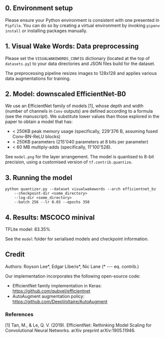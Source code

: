 ## 0. Environment setup
Please ensure your Python environment is consistent with one presented in `Pipfile`. You can do so by creating a virtual environment by invoking `pipenv install` or installing packages manually.

## 1. Visual Wake Words: Data preprocessing
Please set the `VISUALWAKEWORDS_CONFIG` dictionary (located at the top of `datasets.py`) to your data directories and 
JSON files build for the dataset. 

The preprocessing pipeline resizes images to 128x128 and applies various data augmentations for training. 

## 2. Model: downscaled EfficientNet-B0
We use an EfficientNet family of models [1], whose depth and width (number of channels in `Conv` outputs) are defined according to a formula (see the manuscript). We substitute lower values than those explored in the paper to obtain a model that has:
 * < 250KB peak memory usage (specifically, 229'376 B, assuming fused Conv-BN-ReLU blocks)
 * < 250KB parameters (215'040 parameters at 8 bits per parameter)
 * < 60 MB multiply-adds (specifically, 11'100'528).

See `model.png` for the layer arrangement.
The model is quantised to 8-bit precision, using a customised version of `tf.contrib.quantize`. 

## 3. Running the model
```
python quantizer.py --dataset visualwakewords --arch efficientnet_bz 
    --checkpoint-dir <some_directory> 
    --log-dir <some_directory> 
    --batch 256 --lr 0.03 --epochs 350
```

## 4. Results: MSCOCO minival

TFLite model: 83.35%

See the `model` folder for serialised models and checkpoint information.

## Credit
Authors: Royson Lee*, Edgar Liberis*, Nic Lane (* --- eq. contrib.)

Our implementation incorporates the following open-source code:
* EfficientNet family implementation in Keras: https://github.com/qubvel/efficientnet
* AutoAugment augmentation policy: https://github.com/DeepVoltaire/AutoAugment

### References
[1] Tan, M., & Le, Q. V. (2019). EfficientNet: Rethinking Model Scaling for Convolutional Neural Networks. arXiv preprint arXiv:1905.11946.
